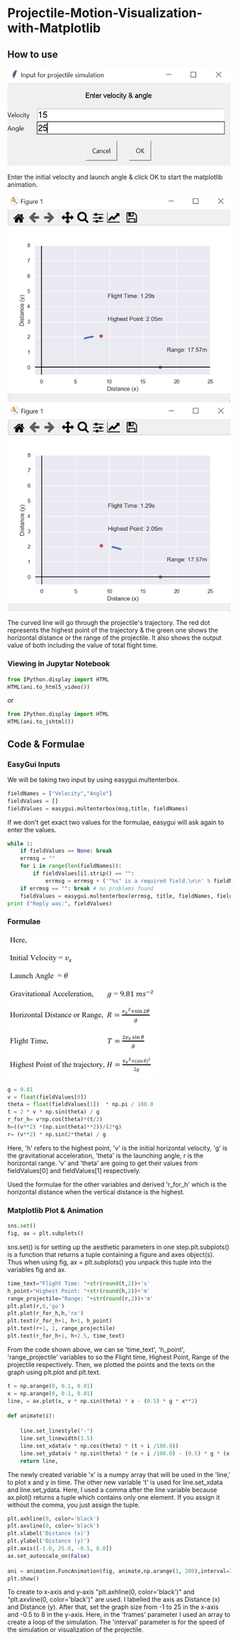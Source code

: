 # Projectile-Motion-Visualization-with-Matplotlib

## How to use
![Input Values](images/input.PNG)

Enter the initial velocity and launch angle & click OK to start the matplotlib animation.

![Visualization (a)](images/flight.PNG)
![Vizualization (b)](images/flight%202.PNG)

The curved line will go through the projectile's trajectory.
The red dot represents the highest point of the trajectory & the green one shows the horizontal distance or the range of the projectile.
It also shows the output value of both including the value of total flight time.

### Viewing in Jupytar Notebook
```python
from IPython.display import HTML
HTML(ani.to_html5_video())
```
or 
```python
from IPython.display import HTML
HTML(ani.to_jshtml())
```
## Code & Formulae
### EasyGui Inputs
We will be taking two input by using easygui.multenterbox. 
```python
fieldNames = ["Velocity","Angle"]
fieldValues = []
fieldValues = easygui.multenterbox(msg,title, fieldNames)
```
If we don't get exact two values for the formulae, easygui will ask again to enter the values.
```python
while 1:
    if fieldValues == None: break
    errmsg = ""
    for i in range(len(fieldNames)):
        if fieldValues[i].strip() == "":
            errmsg = errmsg + ('"%s" is a required field.\n\n' % fieldNames[i])
    if errmsg == "": break # no problems found
    fieldValues = easygui.multenterbox(errmsg, title, fieldNames, fieldValues)
print ("Reply was:", fieldValues)
```
### Formulae
![Formulae](images/formulas.PNG)

```python
g = 9.81                                                       
v = float(fieldValues[0])                                      
theta = float(fieldValues[1])  * np.pi / 180.0                
t = 2 * v * np.sin(theta) / g
r_for_h= v*np.cos(theta)*(t/2)
h=((v**2) *(np.sin(theta)**2))/(2*g)
r= (v**2) * np.sin(2*theta) / g
```
Here, 'h' refers to the highest point, 'v' is the initial horizontal velocity, 'g' is the gravitational acceleration, 'theta' is the launching angle, r is the horizontal range.
'v' and 'theta' are going to get their values from fieldValues[0] and fieldValues[1] respectively.

Used the formulae for the other variables and derived 'r_for_h' which is the horizontal distance when the vertical distance is the highest.

### Matplotlib Plot & Animation
```python
sns.set()
fig, ax = plt.subplots()
```
sns.set() is for setting up the aesthetic parameters in one step.plt.subplots() is a function that returns a tuple containing a figure and axes object(s). Thus when using fig, ax = plt.subplots() you unpack this tuple into the variables fig and ax.
```python
time_text="Flight Time: "+str(round(t,2))+'s'  
h_point="Highest Point: "+str(round(h,2))+'m'
range_projectile="Range: "+str(round(r,2))+'m'
plt.plot(r,0,'go')
plt.plot(r_for_h,h,'ro')
plt.text(r_for_h+1, h+1, h_point) 
plt.text(r+1, 1, range_projectile)  
plt.text(r_for_h+1, h+2.5, time_text) 
```
From the code shown above, we can se 'time_text', 'h_point', 'range_projectile' variables to so the Flight time, Highest Point, Range of the projectile respectively.
Then, we plotted the points and the texts on the graph using plt.plot and plt.text.

```python
t = np.arange(0, 0.1, 0.01)                                    
x = np.arange(0, 0.1, 0.01)
line, = ax.plot(x, v * np.sin(theta) * x - (0.5) * g * x**2)   

def animate(i):

    line.set_linestyle("-")
    line.set_linewidth(3.5)                  
    line.set_xdata(v * np.cos(theta) * (t + i /100.0))
    line.set_ydata(v * np.sin(theta) * (x + i /100.0) - (0.5) * g * (x + i / 100.0)**2)
    return line,
```
The newly created variable 'x' is a numpy array that will be used in the 'line,' to plot x and y in time.
The other new variable 't' is used for line.set_xdata and line.set_ydata.
Here, I used a comma after the line variable because ax.plot() returns a tuple which contains only one element.
If you assign it without the comma, you just assign the tuple.

```python
plt.axhline(0, color='black')
plt.axvline(0, color='black')
plt.xlabel('Distance (x)')
plt.ylabel('Distance (y)')
plt.axis([-1.0, 25.0, -0.5, 8.0])
ax.set_autoscale_on(False)

ani = animation.FuncAnimation(fig, animate,np.arange(1, 200),interval=20)
plt.show()
```
To create to x-axis and y-axis "plt.axhline(0, color='black')" and "plt.axvline(0, color='black')" are used.
I labelled the axis as Distance (x) and Distance (y). After that, set the graph size from -1 to 25 in the x-axis and -0.5 to 8 in the y-axis.
Here, in the 'frames' parameter I used an array to create a loop of the simulation.
The 'interval' parameter is for the speed of the simulation or visualization of the projectile.
